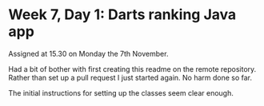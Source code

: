 # Week 7, Day 1: Darts ranking Java app

Assigned at 15.30 on Monday the 7th November.

Had a bit of bother with first creating this readme on the remote repository. Rather than set up a pull request I just started again. No harm done so far.

The initial instructions for setting up the classes seem clear enough.

